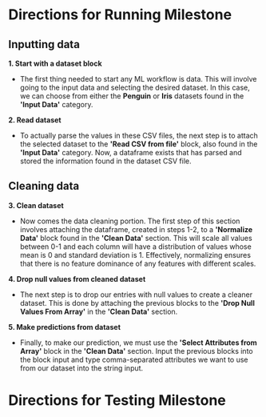 # Directions for Running Milestone 
## Inputting data
**1. Start with a dataset block**
- The first thing needed to start any ML workflow is data. This will involve going to the input data and selecting the desired dataset. In this case, we can choose from either the **Penguin** or **Iris** datasets found in the **'Input Data'** category.
  
**2. Read dataset**
- To actually parse the values in these CSV files, the next step is to attach the selected dataset to the **'Read CSV from file'** block, also found in the **'Input Data'** category. Now, a dataframe exists that has parsed and stored the information found in the dataset CSV file.

## Cleaning data
**3. Clean dataset**
- Now comes the data cleaning portion. The first step of this section involves attaching the dataframe, created in steps 1-2, to a **'Normalize Data'** block found in the **'Clean Data'** section. This will scale all values between 0-1 and each column will have a distribution of values whose mean is 0 and standard deviation is 1. Effectively, normalizing ensures that there is no feature dominance of any features with different scales.

**4. Drop null values from cleaned dataset**
- The next step is to drop our entries with null values to create a cleaner dataset. This is done by attaching the previous blocks to the **'Drop Null Values From Array'** in the **'Clean Data'** section.

**5. Make predictions from dataset**
- Finally, to make our prediction, we must use the **'Select Attributes from Array'** block in the **'Clean Data'** section. Input the previous blocks into the block input and type comma-separated attributes we want to use from our dataset into the string input.

## 

# Directions for Testing Milestone
